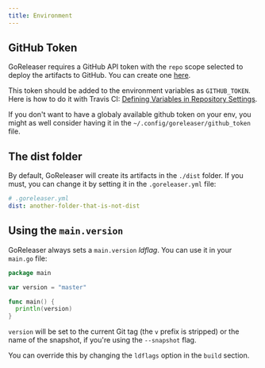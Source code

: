 ```yaml
---
title: Environment
---
```


## GitHub Token

GoReleaser requires a GitHub API token with the `repo` scope selected to
deploy the artifacts to GitHub.
You can create one [here](https://github.com/settings/tokens/new).

This token should be added to the environment variables as `GITHUB_TOKEN`.
Here is how to do it with Travis CI:
[Defining Variables in Repository Settings](https://docs.travis-ci.com/user/environment-variables/#Defining-Variables-in-Repository-Settings).

If you don't want to have a globaly available github token on your env, you
might as well consider having it in the `~/.config/goreleaser/github_token`
file.

## The dist folder

By default, GoReleaser will create its artifacts in the `./dist` folder.
If you must, you can change it by setting it in the `.goreleaser.yml` file:

```yaml
# .goreleaser.yml
dist: another-folder-that-is-not-dist
```

## Using the `main.version`

GoReleaser always sets a `main.version` _ldflag_.
You can use it in your `main.go` file:

```go
package main

var version = "master"

func main() {
  println(version)
}
```

`version` will be set to the current Git tag (the `v` prefix is stripped) or the name of
the snapshot, if you're using the `--snapshot` flag.

You can override this by changing the `ldflags` option in the `build` section.
